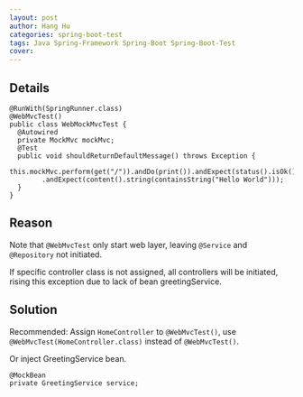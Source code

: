 ```yaml
---
layout: post
author: Hang Hu
categories: spring-boot-test
tags: Java Spring-Framework Spring-Boot Spring-Boot-Test 
cover: 
---
```


## Details

```
@RunWith(SpringRunner.class)
@WebMvcTest()
public class WebMockMvcTest {
  @Autowired
  private MockMvc mockMvc;
  @Test
  public void shouldReturnDefaultMessage() throws Exception {
    this.mockMvc.perform(get("/")).andDo(print()).andExpect(status().isOk())
        .andExpect(content().string(containsString("Hello World")));
  }
}
```


## Reason


Note that `@WebMvcTest` only start web layer, leaving `@Service` and `@Repository` not initiated.


If specific controller class is not assigned, all controllers will be initiated, rising this exception due to lack of bean greetingService.


## Solution


Recommended: Assign `HomeController` to `@WebMvcTest()`, use `@WebMvcTest(HomeController.class)` instead of `@WebMvcTest()`.


Or inject GreetingService bean.


```
@MockBean
private GreetingService service;
```
